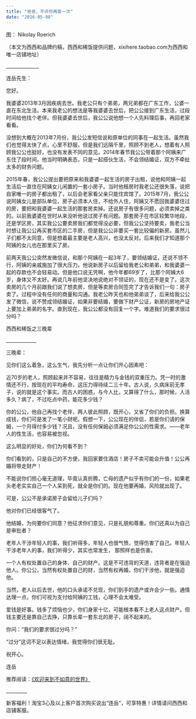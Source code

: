 ```yaml
---
title: "爸爸，不许你再爱一次"
date: "2016-05-08"
---
```


图： Nikolay Roerich

（本文为西西和品牌约稿，西西和稀饭提供问题，xixihere.taobao.com为西西和唯一店铺地址）

\_\_\_\_\_\_\_\_\_\_\_\_\_\_

连岳先生：

您好。

我婆婆2013年3月因疾病去世。我老公只有个弟弟，两兄弟都在广东工作，公婆一直在东北生活。本来我老公的想法是等我婆婆去世后，把公公接到广东生活，过段时间给他找个老伴。但我婆婆去世后，我公公说他想一个人先料理后事，再回老家看看。

没想到大概在2013年7月份，我公公发短信说和原单位的同事在一起生活。虽然我们也觉得太快了点，心里不舒服，但是我们远隔千里，照顾不到老人，想着有人照顾我公公也挺好，也没有发表不同的意见。2014年春节我公公带着那个阿姨来广东住了段时间，他当时明确表态，只是一起搭伙生活，不会领结婚证，双方不牵扯太多的财务问题。

2015年春，我公公提出要把原来和我婆婆一起生活的房子出租，说他和阿姨一起生活后一直住在阿姨女儿闲置的一套小房子。当时他租房时我老公还很失落，说把自家唯一的房子都出租了，以后会老家看父亲只能住宾馆了。2015年7月，我公公说阿姨女儿是部队单位，房子必须本人住，不给外人住，阿姨又不愿回我婆婆住过的房，要把和我婆婆一起生活的那套房卖掉。还说房子有很多问题，必须卖掉之类的。以前我婆婆在世时从来没听他说过房子有问题。那套房子在市区较繁华地段，还是学区房，其实我公公要卖房我们都觉得没必要，但我公公坚持要卖，我老公当时想让我公公再买套市区的二手房，但是我公公非要买一套比较偏的新房。虽然儿子们都不太同意，但是想着最主要是老人高兴，也没太反对。后来我们才知道那个阿姨的女儿也在那里买了房。

前两天我公公突然发微信说，和那个阿姨在一起3年了，要领结婚证，还说不领不行，阿姨的亲戚施加了很大压力。他说新房子以后留给我老公和弟弟，和我婆婆一起的存款也不会轻易动。但是他口说无凭啊，他今年都69岁了，比那个阿姨大6岁，身体又不太好。再说几年前他坚决地说绝对不领证的，现在还不是变了。这次卖房的几个月前跟我们说了想卖房，但是等卖房合同签完了才告诉我们一句：房子卖了。过程中没有任何的商量和沟通。我老公昨天也和他弟弟谈了，后来给我公公发了微信，说不赞成领结婚证，如果非要结婚，要做下财产公证，新房的房地产证上要加上弟弟的名字。直到现在，我公公都没有回复一个字。难道我们的要求很过分吗？

西西和稀饭之三晚辈

\_\_\_\_\_\_\_\_\_\_\_\_\_

三晚辈：

见你们这么着急，这么生气，我先分析一点让你们开心因素吧：

近70岁的老人，照顾起来并不容易，往往是精力与金钱的双重压力。凭一时的激情还不行，按现在的平均寿命，这压力得待续二三十年。古人说，久病床前无孝子，说的就是这个事实。而古人的困惑，与今人比，又算得了什么，那时候，人活多久？病了，不过吃点中药，能花多少钱？  

你的公公，他自己再找个老伴，两人彼此照顾，既开心，又省了你们的负担。换算成钱，你们可是发了一笔小财呢。假想一下，公公现在的伴侣，若是你们请的保姆，一个月得付多少钱？况且，没有任何保姆必须满足你公公的性需求。——老年人的性生活，也容易被忽视。

这么明显的好处，你们为何看不到？

你们看到的，只是自己的不方便，我回家要住酒店！房子不卖可能会升值！公公再婚将带走财产！

不能说你们担心毫无道理，毕竟认真折腾，亡母的遗产似乎有你们的一份，如果老头老老实实自己一个人呆到死，就全是你们的。现在他要再婚，风险就出现了。

可是，公公不是承诺房子会留给儿子们吗？

他对你们已经很客气了。

他结婚，为何要你们同意？他征求你们意见，只是礼貌和尊重。你们还真以为自己是审批者？

老年人干涉年轻人的事，我们听得多，年轻人也很气愤，觉得伤害了自己。年轻人干涉老年人的事，我们听得少，其实也常发生， 那照样也是伤害。

一个人有权处置自己的身体、自己的财产。这是不可违背的天道，违背者是在强迫他人。你公公，当然有权处置自己的财，当然有权再婚，你们干涉他，就是强迫他。

当然，老人以后去世，他的口头承诺不兑现，你们到手的遗产或许会少一些。通情达理一点，你们可视为支付给阿姨的工钱，心理不会太难受。

爱钱是好事。钱多了烦恼也少，你们身家十亿，可能根本看不上老人这点财产。但钱主要还是靠自己去挣，只靠长辈一套东北的房子，阔不起来的。

你问：“我们的要求很过分吗？”

“过分”这词不足以表达情绪，我觉得你们很无耻。

祝开心。

连岳

推荐阅读：[《欢迎来到不如意的世界》](http://mp.weixin.qq.com/s?__biz=MjM5NDU0Mjk2MQ==&mid=2651622094&idx=1&sn=624738827bd86c2e75445a08b7ea54db&scene=21#wechat_redirect)

\_\_\_\_\_\_\_\_\_

新客福利！淘宝3心及以上客户首次购买说出“连岳”，可享特惠！详情请问西西和店铺客服。
